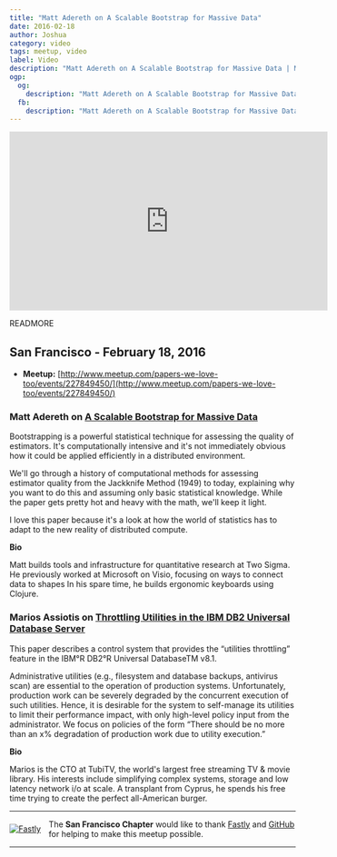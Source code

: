 ```yaml
---
title: "Matt Adereth on A Scalable Bootstrap for Massive Data"
date: 2016-02-18
author: Joshua
category: video
tags: meetup, video
label: Video
description: "Matt Adereth on A Scalable Bootstrap for Massive Data | Marios Assiotis on Throttling Utilities in the IBM DB2 Universal DB Server"
ogp:
  og:
    description: "Matt Adereth on A Scalable Bootstrap for Massive Data | Marios Assiotis on Throttling Utilities in the IBM DB2 Universal DB Server"
  fb:
    description: "Matt Adereth on A Scalable Bootstrap for Massive Data | Marios Assiotis on Throttling Utilities in the IBM DB2 Universal DB Server"
---
```


<iframe class="video" width="560" height="315" src="https://www.youtube.com/embed/Wsly7pIuGsI" frameborder="0" allowfullscreen></iframe>

READMORE

## San Francisco - February 18, 2016

* **Meetup:** [http://www.meetup.com/papers-we-love-too/events/227849450/](http://www.meetup.com/papers-we-love-too/events/227849450/)

### Matt Adereth on [A Scalable Bootstrap for Massive Data](http://arxiv.org/pdf/1112.5016.pdf)

Bootstrapping is a powerful statistical technique for assessing the quality of estimators. It's computationally intensive and it's not immediately obvious how it could be applied efficiently in a distributed environment.

We'll go through a history of computational methods for assessing estimator quality from the Jackknife Method (1949) to today, explaining why you want to do this and assuming only basic statistical knowledge.  While the paper gets pretty hot and heavy with the math, we'll keep it light.

I love this paper because it's a look at how the world of statistics has to adapt to the new reality of distributed compute.

**Bio**

Matt builds tools and infrastructure for quantitative research at Two Sigma.  He previously worked at Microsoft on Visio, focusing on ways to connect data to shapes  In his spare time, he builds ergonomic keyboards using Clojure.

### Marios Assiotis on [Throttling Utilities in the IBM DB2 Universal Database Server](http://www.nt.ntnu.no/users/skoge/prost/proceedings/acc04/Papers/0354_ThA01.3.pdf)

This paper describes a control system that provides
the “utilities throttling” feature in the IBM°R DB2°R
Universal DatabaseTM v8.1.

Administrative utilities (e.g., filesystem and database backups,
antivirus scan) are essential to the operation of production
systems. Unfortunately, production work can be severely
degraded by the concurrent execution of such utilities. Hence,
it is desirable for the system to self-manage its utilities to
limit their performance impact, with only high-level policy
input from the administrator. We focus on policies of the
form “There should be no more than an x% degradation
of production work due to utility execution.”

**Bio**

Marios is the CTO at TubiTV, the world's largest free streaming TV & movie library. His interests include simplifying complex systems, storage and low latency network i/o at scale. A transplant from Cyprus, he spends his free time trying to create the perfect all-American burger.

---

<p style="display: flex; flex-direction: row; justify-content: center; align-items: center;">
<a href="https://www.fastly.com/"><img src="http://photos2.meetupstatic.com/photos/sponsor/2/2/3/a/iab120x90_2348762.jpeg" alt="Fastly" title="Fastly" style="margin: 0 1em 0 0;"></a> <span style="flex: 1;">The <strong>San Francisco Chapter</strong> would like to thank <a href="http://www.fastly.com">Fastly</a> and <a href="http://github.com/">GitHub</a> for helping to make this meetup possible.</span>
</p>

---
